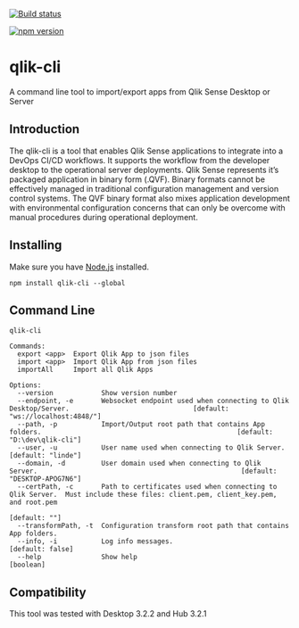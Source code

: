 [![Build status](https://ci.appveyor.com/api/projects/status/gio9w8mqglhn5g0j?svg=true)](https://ci.appveyor.com/project/tombrothers/qlik-cli)

[![npm version](https://badge.fury.io/js/qlik-cli.svg)](https://badge.fury.io/js/qlik-cli)

# qlik-cli

A command line tool to import/export apps from Qlik Sense Desktop or Server

## Introduction 
The qlik-cli is a tool that enables Qlik Sense applications to integrate into a DevOps CI/CD workflows. It supports the workflow from the developer desktop to the operational server deployments.   Qlik Sense represents it’s packaged application in binary form (.QVF).  Binary formats cannot be effectively managed in traditional configuration management and version control systems.  The QVF binary format also mixes application development with environmental configuration concerns that can only be overcome with manual procedures during operational deployment.

## Installing
Make sure you have [Node.js](http://nodejs.org/) installed.
```
npm install qlik-cli --global
```

## Command Line
```
qlik-cli

Commands:
  export <app>  Export Qlik App to json files
  import <app>  Import Qlik App from json files
  importAll     Import all Qlik Apps

Options:
  --version            Show version number
  --endpoint, -e       Websocket endpoint used when connecting to Qlik Desktop/Server.                               [default: "ws://localhost:4848/"]
  --path, -p           Import/Output root path that contains App folders.                                                 [default: "D:\dev\qlik-cli"]
  --user, -u           User name used when connecting to Qlik Server.                                                               [default: "linde"]
  --domain, -d         User domain used when connecting to Qlik Server.                                                   [default: "DESKTOP-APOG7N6"]
  --certPath, -c       Path to certificates used when connecting to Qlik Server.  Must include these files: client.pem, client_key.pem, and root.pem
                                                                                                                                         [default: ""]
  --transformPath, -t  Configuration transform root path that contains App folders.
  --info, -i           Log info messages.                                                                                             [default: false]
  --help               Show help                                                                                                             [boolean]
```

## Compatibility

This tool was tested with Desktop 3.2.2 and Hub 3.2.1



